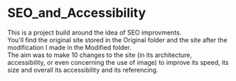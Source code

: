 # SEO_and_Accessibility

This is a project build around the idea of SEO improvments.</br>
You'll find the original site stored in the Original folder and the site after the modification I made in the Modified folder.</br>
The aim was to make 10 changes to the site (in its architecture, accessibility, or even concerning the use of image) to improve its speed, its size and overall its accessibility and its referencing. </br>
